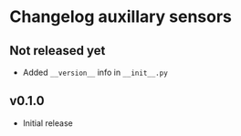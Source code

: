 # Changelog auxillary sensors

## Not released yet

- Added `__version__` info in `__init__.py`

## v0.1.0

- Initial release

